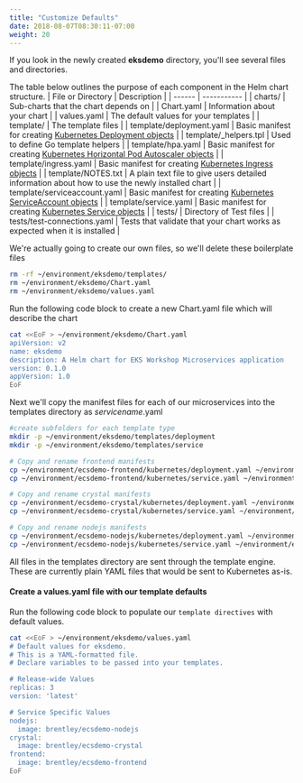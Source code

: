 ```yaml
---
title: "Customize Defaults"
date: 2018-08-07T08:30:11-07:00
weight: 20
---
```


If you look in the newly created **eksdemo** directory, you'll see several files and directories.

The table below outlines the purpose of each component in the Helm chart structure.
| File or Directory | Description |
| ------ | ----------- |
| charts/   | Sub-charts that the chart depends on |
| Chart.yaml | Information about your chart |
| values.yaml | The default values for your templates |
| template/    | The template files |
| template/deployment.yaml | Basic manifest for creating [Kubernetes Deployment objects](https://kubernetes.io/docs/concepts/workloads/controllers/deployment/) |
| template/_helpers.tpl | Used to define Go template helpers |
| template/hpa.yaml | Basic manifest for creating [Kubernetes Horizontal Pod Autoscaler objects](https://kubernetes.io/docs/tasks/run-application/horizontal-pod-autoscale/) |
| template/ingress.yaml | Basic manifest for creating [Kubernetes Ingress objects](https://kubernetes.io/docs/concepts/services-networking/ingress/) |
| template/NOTES.txt | A plain text file to give users detailed information about how to use the newly installed chart |
| template/serviceaccount.yaml | Basic manifest for creating [Kubernetes ServiceAccount objects](https://kubernetes.io/docs/tasks/configure-pod-container/configure-service-account/) |
| template/service.yaml | Basic manifest for creating [Kubernetes Service objects](https://kubernetes.io/docs/concepts/services-networking/service/) |
| tests/ | Directory of Test files |
| tests/test-connections.yaml | Tests that validate that your chart works as expected when it is installed |

We're actually going to create our own files, so we'll delete these boilerplate files

```sh
rm -rf ~/environment/eksdemo/templates/
rm ~/environment/eksdemo/Chart.yaml
rm ~/environment/eksdemo/values.yaml
```

Run the following code block to create a new Chart.yaml file which will describe the chart

```sh
cat <<EoF > ~/environment/eksdemo/Chart.yaml
apiVersion: v2
name: eksdemo
description: A Helm chart for EKS Workshop Microservices application
version: 0.1.0
appVersion: 1.0
EoF
```

Next we'll copy the manifest files for each of our microservices into the templates directory as *servicename*.yaml

```sh
#create subfolders for each template type
mkdir -p ~/environment/eksdemo/templates/deployment
mkdir -p ~/environment/eksdemo/templates/service

# Copy and rename frontend manifests
cp ~/environment/ecsdemo-frontend/kubernetes/deployment.yaml ~/environment/eksdemo/templates/deployment/frontend.yaml
cp ~/environment/ecsdemo-frontend/kubernetes/service.yaml ~/environment/eksdemo/templates/service/frontend.yaml

# Copy and rename crystal manifests
cp ~/environment/ecsdemo-crystal/kubernetes/deployment.yaml ~/environment/eksdemo/templates/deployment/crystal.yaml
cp ~/environment/ecsdemo-crystal/kubernetes/service.yaml ~/environment/eksdemo/templates/service/crystal.yaml

# Copy and rename nodejs manifests
cp ~/environment/ecsdemo-nodejs/kubernetes/deployment.yaml ~/environment/eksdemo/templates/deployment/nodejs.yaml
cp ~/environment/ecsdemo-nodejs/kubernetes/service.yaml ~/environment/eksdemo/templates/service/nodejs.yaml
```

All files in the templates directory are sent through the template engine. These are currently plain YAML files that would be sent to Kubernetes as-is.

#### Create a values.yaml file with our template defaults

Run the following code block to populate our `template directives` with default values.

```sh
cat <<EoF > ~/environment/eksdemo/values.yaml
# Default values for eksdemo.
# This is a YAML-formatted file.
# Declare variables to be passed into your templates.

# Release-wide Values
replicas: 3
version: 'latest'

# Service Specific Values
nodejs:
  image: brentley/ecsdemo-nodejs
crystal:
  image: brentley/ecsdemo-crystal
frontend:
  image: brentley/ecsdemo-frontend
EoF
```
